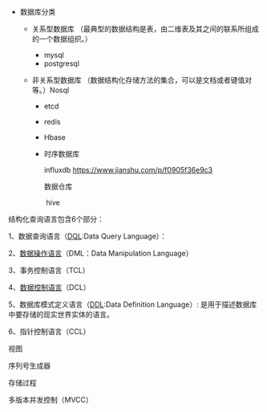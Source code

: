 - 数据库分类

  - 关系型数据库 （最典型的数据结构是表，由二维表及其之间的联系所组成的一个数据组织。）

    - mysql
    - postgresql

  - 非关系型数据库 （数据结构化存储方法的集合，可以是文档或者键值对等。）Nosql

    - etcd

    - redis

    - Hbase 

    - 时序数据库

      influxdb  https://www.jianshu.com/p/f0905f36e9c3

      

      

      

      

      数据仓库

      ​	hive

      



结构化查询语言包含6个部分：

1、数据查询语言（[DQL](https://baike.baidu.com/item/DQL):Data Query Language）：

2、[数据操作语言](https://baike.baidu.com/item/数据操作语言)（DML：Data Manipulation Language）

3、事务控制语言（TCL）

4、[数据控制语言](https://baike.baidu.com/item/数据控制语言)（DCL）

5、数据库模式定义语言（[DDL](https://baike.baidu.com/item/DDL/21997):Data Definition Language）: 是用于描述数据库中要存储的现实世界实体的语言。

6、指针控制语言（CCL）



视图

序列号生成器

存储过程



多版本并发控制（MVCC）